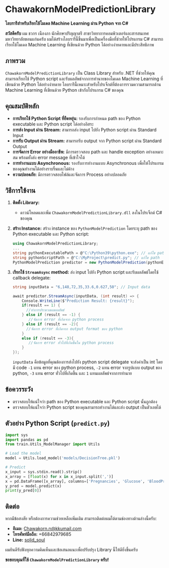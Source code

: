 # ChawakornModelPredictionLibrary

**ไลบรารีสำหรับเรียกใช้โมเดล Machine Learning ผ่าน Python จาก C#**

**สวัสดีครับ** ผม ชวกร เนืองภา นักศึกษาปริญญาตรี สาขาวิทยาการคอมพิวเตอร์และสารสนเทศ มหาวิทยาลัยขอนแก่นครับ ผมได้สร้างไลบรารีนี้ขึ้นมาเพื่อเป็นเครื่องมือที่ช่วยให้โปรแกรม C# สามารถเรียกใช้โมเดล Machine Learning ที่เขียนด้วย Python ได้อย่างง่ายดายและมีประสิทธิภาพ

## ภาพรวม

`ChawakornModelPredictionLibrary` เป็น Class Library สำหรับ .NET ที่ช่วยให้คุณสามารถเรียกใช้ Python script และรับผลลัพธ์จากการทำนายของโมเดล Machine Learning ที่เขียนด้วย Python ได้อย่างง่ายดาย ไลบรารีนี้เหมาะสำหรับโปรเจ็กต์ที่ต้องการรวมความสามารถด้าน Machine Learning ที่เขียนด้วย Python เข้ากับโปรแกรม C# ของคุณ

## คุณสมบัติหลัก

*   **การเรียกใช้ Python Script ที่ยืดหยุ่น:** รองรับการกำหนด path ของ Python executable และ Python script ได้อย่างอิสระ
*   **การส่ง Input ผ่าน Stream:** สามารถส่ง input ไปยัง Python script ผ่าน Standard Input
*   **การรับ Output ผ่าน Stream:** สามารถรับ output จาก Python script ผ่าน Standard Output
*   **การจัดการ Error อย่างมืออาชีพ:** มีการตรวจสอบ path และ handle exception อย่างเหมาะสม พร้อมทั้งส่ง error message ที่เข้าใจได้
*   **การทำงานแบบ Asynchronous:** รองรับการทำงานแบบ Asynchronous เพื่อให้โปรแกรมของคุณทำงานได้อย่างราบรื่นและไม่ค้าง
*   **ความปลอดภัย:** มีการตรวจสอบไฟล์และจัดการ Process อย่างปลอดภัย

## วิธีการใช้งาน

1.  **ติดตั้ง Library:**
    *   ดาวน์โหลดและเพิ่ม `ChawakornModelPredictionLibrary.dll` ลงในโปรเจ็กต์ C# ของคุณ
2.  **สร้าง Instance:** สร้าง instance ของ `PythonModelPrediction` โดยระบุ path ของ Python executable และ Python script:

    ```csharp
    using ChawakornModelPredictionLibrary;
    ...
    string pythonExecutablePath = @"C:\Python39\python.exe"; // แก้ไข path
    string pythonScriptPath = @"C:\MyProject\predict.py"; // แก้ไข path
    PythonModelPrediction predictor = new PythonModelPrediction(pythonExecutablePath, pythonScriptPath);
    ```

3.  **เรียกใช้ `StreamAsync` method:** ส่ง input ไปยัง Python script และรับผลลัพธ์โดยใช้ callback delegate:

    ```csharp
    string inputData = "6,148,72,35,33.6,0.627,50"; // Input data

    await predictor.StreamAsync(inputData, (int result) => {
        Console.WriteLine($"Prediction Result: {result}");
        if(result == 1) {
          //ทำการประมวลผลผลลัพธ์
        } else if (result == -1) {
           //จัดการ error ที่เกิดจาก python process
        } else if (result == -2){
          //จัดการ error ที่เกิดจาก output format ของ python
        }
        else if (result == -3){
           //จัดการ error ทั่วไปที่เกิดขึ้นใน python process
        }
    });

    ```
    `inputData` คือข้อมูลที่คุณต้องการส่งไปยัง python script
    delegate จะส่งค่าเป็น int โดยมี code `-1` แทน error ของ python process, `-2` แทน error จากรูปแบบ output ของ python, `-3` แทน error ทั่วไปที่เกิดขึ้น และ `1` แทนผลลัพธ์จากการทำนาย

## ข้อควรระวัง

*   ตรวจสอบให้แน่ใจว่า path ของ Python executable และ Python script นั้นถูกต้อง
*   ตรวจสอบให้แน่ใจว่า Python script ของคุณสามารถทำงานได้และส่ง output เป็นตัวเลขได้

## ตัวอย่าง Python Script (`predict.py`)

```python
import sys
import pandas as pd
from train.Utils_ModelManager import Utils

# Load the model
model = Utils.load_model('models/DecisionTree.pkl')

# Predict
x_input = sys.stdin.read().strip()
x_array = [float(x) for x in x_input.split(',')]
x = pd.DataFrame([x_array], columns=['Pregnancies', 'Glucose', 'BloodPressure', 'Insulin' ,'BMI', 'DiabetesPedigreeFunction', 'Age'])
y_pred = model.predict(x)
print(y_pred[0])
```

## ติดต่อ

หากมีข้อสงสัย หรือต้องการความช่วยเหลือเพิ่มเติม สามารถติดต่อผมได้ตามช่องทางด้านล่างนี้ครับ:

*   **อีเมล:** [Chawakorn.n@kkumail.com](mailto:Chawakorn.n@kkumail.com)
*   **โทรศัพท์มือถือ:** +66842979685
*   **Line:** [solid\_soul](https://line.me/ti/p/solid_soul)

ผมยินดีรับฟังทุกความคิดเห็นและข้อเสนอแนะเพื่อปรับปรุง Library นี้ให้ดียิ่งขึ้นครับ

**ขอขอบคุณที่ใช้ `ChawakornModelPredictionLibrary` ครับ!**
